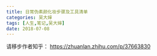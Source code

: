 ```yaml
---
title: 日常伪素颜化妆步骤及工具清单
categories: 吴大婶
tags: [人生,笔记,吴大婶]
date: 2018-07-08
---
```


请移步作者知乎：
https://zhuanlan.zhihu.com/p/37663830